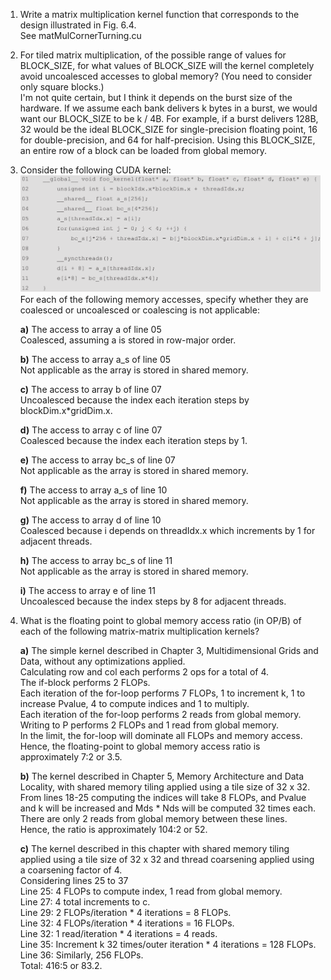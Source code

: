 1) Write a matrix multiplication kernel function that corresponds to the design illustrated in Fig. 6.4.  
See matMulCornerTurning.cu

2) For tiled matrix multiplication, of the possible range of values for
BLOCK_SIZE, for what values of BLOCK_SIZE will the kernel completely avoid uncoalesced accesses to global memory? (You need to consider only square blocks.)  
I'm not quite certain, but I think it depends on the burst size of the hardware. If we assume each bank delivers k bytes in a burst, we would want our BLOCK_SIZE to be k / 4B. For example, if a burst delivers 128B, 32 would be the ideal BLOCK_SIZE for single-precision floating point, 16 for double-precision, and 64 for half-precision. Using this BLOCK_SIZE, an entire row of a block can be loaded from global memory.

3) Consider the following CUDA kernel:  
![Alt text](image.png)
For each of the following memory accesses, specify whether they are coalesced or uncoalesced or coalescing is not applicable:  

    **a)** The access to array a of line 05  
    Coalesced, assuming a is stored in row-major order.  

    **b)** The access to array a_s of line 05  
    Not applicable as the array is stored in shared memory.  

    **c)** The access to array b of line 07  
    Uncoalesced because the index each iteration steps by blockDim.x*gridDim.x.

    **d)** The access to array c of line 07  
    Coalesced because the index each iteration steps by 1.

    **e)** The access to array bc_s of line 07  
    Not applicable as the array is stored in shared memory.  

    **f)** The access to array a_s of line 10  
    Not applicable as the array is stored in shared memory.  

    **g)** The access to array d of line 10  
    Coalesced because i depends on threadIdx.x which increments by 1 for adjacent threads.  

    **h)** The access to array bc_s of line 11  
    Not applicable as the array is stored in shared memory.  

    **i)** The access to array e of line 11  
    Uncoalesced because the index steps by 8 for adjacent threads.

4) What is the floating point to global memory access ratio (in OP/B) of each of the following matrix-matrix multiplication kernels?   

    **a)** The simple kernel described in Chapter 3, Multidimensional Grids and Data, without any optimizations applied.  
    Calculating row and col each performs 2 ops for a total of 4.  
    The if-block performs 2 FLOPs.  
    Each iteration of the for-loop performs 7 FLOPs, 1 to increment k, 1 to increase Pvalue, 4 to compute indices and 1 to multiply.  
    Each iteration of the for-loop performs 2 reads from global memory.  
    Writing to P performs 2 FLOPs and 1 read from global memory.  
    In the limit, the for-loop will dominate all FLOPs and memory access. Hence, the floating-point to global memory access ratio is approximately 7:2 or 3.5.

    **b)** The kernel described in Chapter 5, Memory Architecture and Data Locality, with shared memory tiling applied using a tile size of 32 x 32.  
    From lines 18-25 computing the indices will take 8 FLOPs, and Pvalue and k will be increased and Mds * Nds will be computed 32 times each. There are only 2 reads from global memory between these lines.  
    Hence, the ratio is approximately 104:2 or 52.  

    **c)** The kernel described in this chapter with shared memory tiling applied using a tile size of 32 x 32 and thread coarsening applied using a coarsening factor of 4.  
    Considering lines 25 to 37  
    Line 25: 4 FLOPs to compute index, 1 read from global memory.  
    Line 27: 4 total increments to c.  
    Line 29: 2 FLOPs/iteration * 4 iterations = 8 FLOPs.  
    Line 32: 4 FLOPs/iteration * 4 iterations = 16 FLOPs.  
    Line 32: 1 read/iteration * 4 iterations = 4 reads.  
    Line 35: Increment k 32 times/outer iteration * 4 iterations = 128 FLOPs.  
    Line 36: Similarly, 256 FLOPs.  
    Total: 416:5 or 83.2.  
